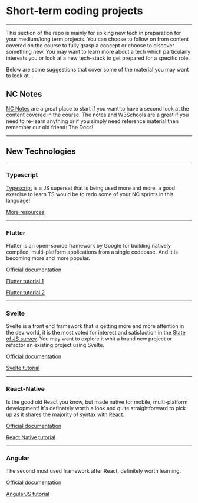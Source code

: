 # Short-term coding projects
---

This section of the repo is mainly for spiking new tech in preparation for your medium/long term projects. You can choose to follow on from content covered on the course to fully grasp a concept or choose to discover something new. You may want to learn more about a tech which particularly interests you or look at a new tech-stack to get prepared for a specific role.

Below are some suggestions that cover some of the material you may want to look at...

## **NC Notes**

[NC Notes](https://notes.northcoders.com/courses) are a great place to start if you want to have a second look at the content covered in the course. The notes and W3Schools are a great if you need to re-learn anything or if you simply need reference material then remember our old friend: The Docs!

---

## **New Technologies**

---

### **Typescript**

[Typescript](https://www.typescriptlang.org/) is a JS superset that is being used more and more, a good exercise to learn TS would be to redo some of your NC sprints in this language!

[More resources](https://www.typescripttutorial.net/) 

---

### **Flutter**

Flutter is an open-source framework by Google for building natively compiled, multi-platform applications from a single codebase. And it is becoming more and more popular.

[Official documentation](https://flutter.dev/) 

[Flutter tutorial 1](https://www.tutorialspoint.com/flutter/index.htm) 

[Flutter tutorial 2](https://www.raywenderlich.com/24499516-getting-started-with-flutter)

---

### **Svelte**

Svelte is a front end framework that is getting more and more attention in the dev world, it is the most voted for interest and satisfaction in the [State of JS survey](https://2020.stateofjs.com/en-US/technologies/front-end-frameworks/). You may want to explore it whit a brand new project or refactor an existing project using Svelte.

[Official documentation](https://svelte.dev/)

[Svelte tutorial](https://www.freecodecamp.org/news/the-svelte-handbook/)

---

### **React-Native**

Is the good old React you know, but made native for mobile, multi-platform development! It's definately worth a look and quite straightforward to pick up as it shares the majority of syntax with React.

[Official documentation](https://reactnative.dev/)

[React Native tutorial](https://www.codecademy.com/learn/learn-react-native)

---

### **Angular**

The second most used framework after React, definitely worth learning. 

[Official documentation](https://angular.io/)

[AngularJS tutorial](https://www.w3schools.com/angular/)
